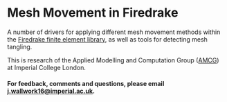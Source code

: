 # Mesh Movement in Firedrake

A number of drivers for applying different mesh movement methods
within the [Firedrake finite element library](https://firedrakeproject.org/), as
well as tools for detecting mesh tangling.

This is research of the Applied Modelling and
Computation Group ([AMCG][amcg]) at Imperial College
London.

#### For feedback, comments and questions, please email j.wallwork16@imperial.ac.uk.

[firedrake]: https://firedrakeproject.org/ "Firedrake"
[amcg]: http://www.imperial.ac.uk/earth-science/research/research-groups/amcg/ "AMCG"
